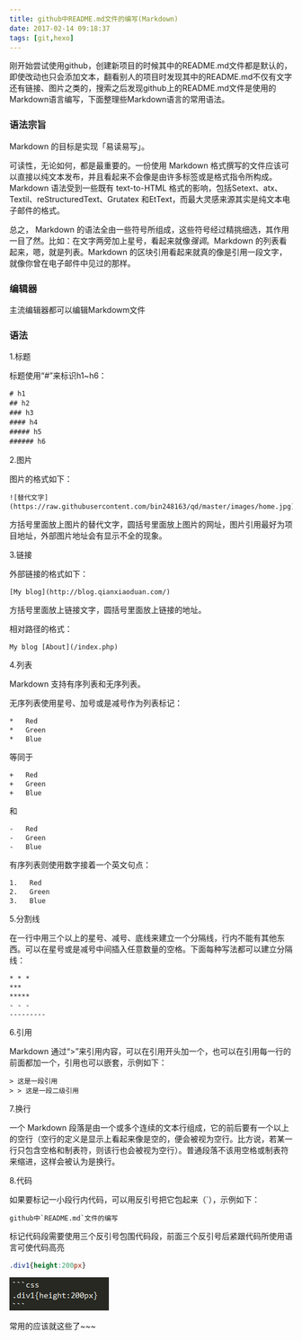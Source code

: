 ```yaml
---
title: github中README.md文件的编写(Markdown)
date: 2017-02-14 09:18:37
tags: [git,hexo]
---
```


刚开始尝试使用github，创建新项目的时候其中的README.md文件都是默认的，即使改动也只会添加文本，翻看别人的项目时发现其中的README.md不仅有文字还有链接、图片之类的，搜索之后发现github上的README.md文件是使用的Markdown语言编写，下面整理些Markdown语言的常用语法。

### 语法宗旨
Markdown 的目标是实现「易读易写」。

可读性，无论如何，都是最重要的。一份使用 Markdown 格式撰写的文件应该可以直接以纯文本发布，并且看起来不会像是由许多标签或是格式指令所构成。Markdown 语法受到一些既有 text-to-HTML 格式的影响，包括Setext、atx、Textil、reStructuredText、Grutatex 和EtText，而最大灵感来源其实是纯文本电子邮件的格式。

总之， Markdown 的语法全由一些符号所组成，这些符号经过精挑细选，其作用一目了然。比如：在文字两旁加上星号，看起来就像*强调*。Markdown 的列表看起来，嗯，就是列表。Markdown 的区块引用看起来就真的像是引用一段文字，就像你曾在电子邮件中见过的那样。
<!--more-->
### 编辑器

主流编辑器都可以编辑Markdowm文件

### 语法

1.标题

标题使用“#”来标识h1~h6：
```javascript
# h1
## h2
### h3
#### h4
##### h5
###### h6
```
2.图片

图片的格式如下：
```
![替代文字](https://raw.githubusercontent.com/bin248163/qd/master/images/home.jpg)
```
方括号里面放上图片的替代文字，圆括号里面放上图片的网址，图片引用最好为项目地址，外部图片地址会有显示不全的现象。

3.链接

外部链接的格式如下：

```
[My blog](http://blog.qianxiaoduan.com/)
```
方括号里面放上链接文字，圆括号里面放上链接的地址。

相对路径的格式：
```
My blog [About](/index.php)
```
4.列表

Markdown 支持有序列表和无序列表。

无序列表使用星号、加号或是减号作为列表标记：
```
*   Red
*   Green
*   Blue
```
等同于
```
+   Red
+   Green
+   Blue
```
和
```
-   Red
-   Green
-   Blue
```
有序列表则使用数字接着一个英文句点：
```
1.   Red
2.   Green
3.   Blue
```
5.分割线

在一行中用三个以上的星号、减号、底线来建立一个分隔线，行内不能有其他东西。可以在星号或是减号中间插入任意数量的空格。下面每种写法都可以建立分隔线：
```
* * *
***
*****
- - -
---------
```
6.引用

Markdown 通过“>”来引用内容，可以在引用开头加一个，也可以在引用每一行的前面都加一个，引用也可以嵌套，示例如下：
```
> 这是一段引用
> > 这是一段二级引用
```
7.换行

一个 Markdown 段落是由一个或多个连续的文本行组成，它的前后要有一个以上的空行（空行的定义是显示上看起来像是空的，便会被视为空行。比方说，若某一行只包含空格和制表符，则该行也会被视为空行）。普通段落不该用空格或制表符来缩进，这样会被认为是换行。

8.代码

如果要标记一小段行内代码，可以用反引号把它包起来（`），示例如下：
```
github中`README.md`文件的编写
```
标记代码段需要使用三个反引号包围代码段，前面三个反引号后紧跟代码所使用语言可使代码高亮
```css
.div1{height:200px}
```

![markdown](markdown/1.png)

常用的应该就这些了~~~